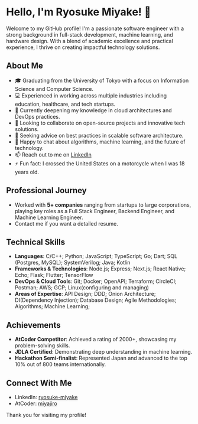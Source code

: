 # Hello, I'm Ryosuke Miyake! 👋

Welcome to my GitHub profile! I'm a passionate software engineer with a strong background in full-stack development, machine learning, and hardware design. With a blend of academic excellence and practical experience, I thrive on creating impactful technology solutions.

## About Me
- 🎓 Graduating from the University of Tokyo with a focus on Information Science and Computer Science.
- 💻 Experienced in working across multiple industries including education, healthcare, and tech startups.
- 🌱 Currently deepening my knowledge in cloud architectures and DevOps practices.
- 👯 Looking to collaborate on open-source projects and innovative tech solutions.
- 🤔 Seeking advice on best practices in scalable software architecture.
- 💬 Happy to chat about algorithms, machine learning, and the future of technology.
- 📫 Reach out to me on [LinkedIn](https://www.linkedin.com/in/ryosuke-miyake)
- ⚡ Fun fact: I crossed the United States on a motorcycle when I was 18 years old.

## Professional Journey
- Worked with **5+ companies** ranging from startups to large corporations, playing key roles as a Full Stack Engineer, Backend Engineer, and Machine Learning Engineer.
- Contact me if you want a detailed resume.

## Technical Skills
* **Languages**: C/C++; Python; JavaScript; TypeScript; Go; Dart; SQL (Postgres, MySQL); SystemVerilog; Java; Kotlin
* **Frameworks & Technologies**: Node.js; Express; Next.js; React Native; Echo; Flask; Flutter; TensorFlow
* **DevOps & Cloud Tools**: Git; Docker; OpenAPI; Terraform; CircleCI; Postman; AWS; GCP; Linux(configuring and managing)
* **Areas of Expertise**: API Design; DDD; Onion Architecture; DI(Dependency Injection); Database Design; Agile Methodologies; Algorithms; Machine Learning;

## Achievements
- **AtCoder Competitor**: Achieved a rating of 2000+, showcasing my problem-solving skills.
- **JDLA Certified**: Demonstrating deep understanding in machine learning.
- **Hackathon Semi-finalist**: Represented Japan and advanced to the top 10% out of 800 teams internationally.

## Connect With Me
- LinkedIn: [ryosuke-miyake](https://www.linkedin.com/in/ryosuke-miyake)
- AtCoder: [miyajiro](https://atcoder.jp/users/miyajiro)

Thank you for visiting my profile!
